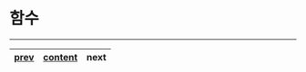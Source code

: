 # 함수

---
|[prev](././07-operator.ko-KR.md)|[content](./00-contents.ko-KR.md)|next|
|:--:|:--:|:--:|
